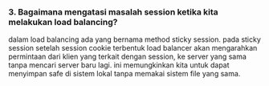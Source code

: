 ### 3. Bagaimana mengatasi masalah session ketika kita melakukan load balancing?
dalam load balancing ada yang bernama method sticky session. pada sticky session setelah session cookie terbentuk load balancer akan mengarahkan permintaan dari klien yang terkait dengan session, ke server yang sama tanpa mencari server baru lagi. ini memungkinkan kita untuk dapat menyimpan safe di sistem lokal tanpa memakai sistem file yang sama.
